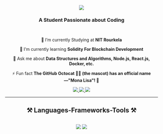 <h1 align="center">
    <img src="https://readme-typing-svg.herokuapp.com/?font=Righteous&size=35&center=true&vCenter=true&width=500&height=70&duration=1000&lines=Hi+There!+👋;+I'm+Ansuman+Das!;" />
</h1>

<h3 align="center">A Student Passionate about Coding</h3>

<br/>

<div align="center">
 
 🔭 I’m currently Studying at **NIT Rourkela**
 
 🌱 I’m currently learning **Solidity For Blockchain Development**

💬 Ask me about **Data Structures and Algorithms, Node.js, React.js, Docker, etc.**

⚡ Fun fact **The GitHub Octocat 🐙🐱 (the mascot) has an official name—"Mona Lisa"! 🎨**

</div>

<div align="center"> 
  <a href="mailto:ansumandas2025@gmail.com">
    <img src="https://img.shields.io/badge/Gmail-333333?style=for-the-badge&logo=gmail&logoColor=red" />
  </a>
  <a href="https://www.linkedin.com/in/ansuman-das-90a9a0226/" target="_blank">
    <img src="https://img.shields.io/badge/LinkedIn-0077B5?style=for-the-badge&logo=linkedin&logoColor=white" />
  </a>
  <a href="https://leetcode.com/u/Siku_2003/" target="_blank">
    <img src="https://img.shields.io/badge/LeetCode-FFA116?style=for-the-badge&logo=leetcode&logoColor=white" />
  </a>
</div>

<hr/>

<h2 align="center">⚒️ Languages-Frameworks-Tools ⚒️</h2>
<br/>
<div align="center">
    <img src="https://skillicons.dev/icons?i=react,bootstrap,mui,html,css,vscode,github,figma,tailwind,git,r" />
    <img src="https://skillicons.dev/icons?i=nodejs,python,javascript,typescript,express,firebase,mongodb,c,java,nextjs,mysql,flask" />
</div>

